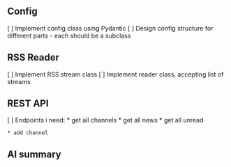 ## Config
[ ] Implement config class using Pydantic
[ ] Design config structure for different parts - each should be a subclass

## RSS Reader
[ ] Implement RSS stream class
[ ] Implement reader class, accepting list of streams


## REST API
[ ] Endpoints i need:
    * get all channels
    * get all news
    * get all unread

    * add channel


## AI summary
